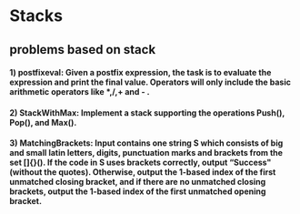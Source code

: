 # Stacks
 ## problems based on stack

#### 1) postfixeval: Given a postfix expression, the task is to evaluate the expression and print the final value. Operators will only include the basic arithmetic operators like *,/,+ and - . 

#### 2) StackWithMax:  Implement a stack supporting the operations Push(), Pop(), and Max().

#### 3) MatchingBrackets: Input contains one string S which consists of big and small latin letters, digits, punctuation marks and brackets from the set []{}(). If the code in S uses brackets correctly, output “Success" (without the quotes). Otherwise, output the 1-based index of the first unmatched closing bracket, and if there are no unmatched closing brackets, output the 1-based index of the first unmatched opening bracket.

